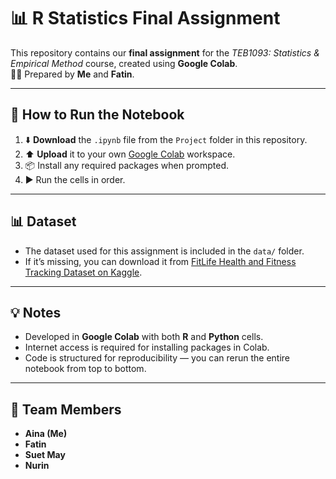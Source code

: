 # 📊 R Statistics Final Assignment

This repository contains our **final assignment** for the *TEB1093: Statistics & Empirical Method* course, created using **Google Colab**.  
👩‍💻 Prepared by **Me** and **Fatin**.

---

## 📝 How to Run the Notebook
1. ⬇️ **Download** the `.ipynb` file from the `Project` folder in this repository.
2. ⬆️ **Upload** it to your own [Google Colab](https://colab.research.google.com/) workspace.
3. 📦 Install any required packages when prompted.
4. ▶️ Run the cells in order.

---

## 📊 Dataset

* The dataset used for this assignment is included in the `data/` folder.
* If it’s missing, you can download it from [FitLife Health and Fitness Tracking Dataset on Kaggle](https://www.kaggle.com/datasets/jijagallery/fitlife-health-and-fitness-tracking-dataset).

---

## 💡 Notes
- Developed in **Google Colab** with both **R** and **Python** cells.
- Internet access is required for installing packages in Colab.
- Code is structured for reproducibility — you can rerun the entire notebook from top to bottom.

---

## 👥 Team Members
- **Aina (Me)**  
- **Fatin**  
- **Suet May**  
- **Nurin**
